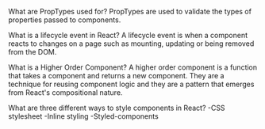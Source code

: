 What are PropTypes used for?
PropTypes are used to validate the types of properties passed to components.

What is a lifecycle event in React?
A lifecycle event is when a component reacts to changes on a page such as mounting, updating or being removed from the DOM.

What is a Higher Order Component?
A higher order component is a function that takes a component and returns a new component.  They are a technique for reusing component logic and they are a pattern that emerges from React's compositional nature.

What are three different ways to style components in React?
-CSS stylesheet
-Inline styling
-Styled-components